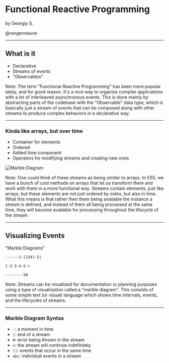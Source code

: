 <!-- .slide: data-background="center/cover url(http://i.giphy.com/kSjVq32vrk0MM.gif) no-repeat" -->

# Functional Reactive Programming

by Georgiy S.

@rangermauve

---

<!-- .slide: data-background="center/cover url(http://i.giphy.com/d2ZhIkBvogTIzOik.gif) no-repeat" -->

## What is it

- Declarative
- Streams of events
- "Observables"

Note: The term "Functional Reactive Programming" has been more popular lately, and for good reason. It's a nice way to organize complex applications with a lot of interleaved asynchronous events. This is done mainly by abstracting parts of the codebase with the "Observable" data type, which is basically just a stream of events that can be composed along with other streams to produce complex behaviors in e declarative way.

---

### Kinda like arrays, but over time

- Container for elements
- Ordered
- Added time component
- Operators for modifying streams and creating new ones

![Marble Diagram](https://niallconnaughton.files.wordpress.com/2015/08/mergemarble2.png?w=665)

Note: One could think of these streams as being similar to arrays. In ES5, we have a bunch of cool methods on arrays that let us transform them and work with them in a more functional way. Streams contain elements, just like arrays, but these elements are not just ordered by index, but also in time. What this means is that rather then them being available the instance a stream is defined, and instead of them all being processed at the same time, they will become available for processing throughout the lifecycle of the stream.

---

## Visualizing Events

"Marble Diagrams"

```
------1-(234)-5|
```

```
1-2-3-4-5->
```

```
--------5#
```

Note: Streams can be visualized for documentation or planning purposes using a type of visualization called a "marble diagram". This consists of some simple text (or visual) language which shows time intervals, events, and the lifecycles of streams.

---

### Marble Diagram Syntax

- `-`: a moment in time
- `|`: end of a stream
- `#`: error being thrown in the stream
- `>`: the stream will continue indefinitely
- `()`: events that occur in the same time
- `abc`: individual events in a stream
